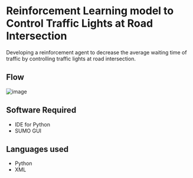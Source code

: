 # Reinforcement Learning model to Control Traffic Lights at Road Intersection

Developing a reinforcement agent to decrease the average waiting time of traffic by controlling traffic lights at road intersection.

## Flow
![image](https://github.com/Divyansh-Gemini/reinforcement-learning-model-to-control-traffic-lights-at-road-intersection/assets/88696617/eecbcf53-8feb-42f2-8cb5-1f20fbce207a)

## Software Required
* IDE for Python
* SUMO GUI

## Languages used
* Python
* XML
